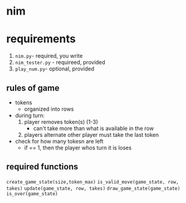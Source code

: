 # nim

# requirements
1. `nim.py`- required, you write
2. `nim_tester.py` - requireed, provided
3. `play_num.py`- optional, provided

## rules of game
- tokens
    - organized into rows
- during turn:
    1. player removes token(s) (1-3)
        - can't take more than what is available in the row
    2. players alternate
other player must take the last token
- check for how many tokesn are left
    - if == 1, then the player whos turn it is loses


## required functions
`create_game_state(size,token_max)`
`is_valid_move(game_state, row, takes)`
`update(game_state, row, takes)`
`draw_game_state(game_state)`
`is_over(game_state)`

